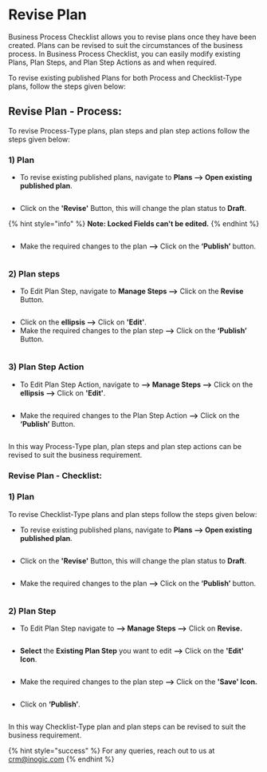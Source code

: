 # Revise Plan

Business Process Checklist allows you to revise plans once they have been created. Plans can be revised to suit the circumstances of the business process. In Business Process Checklist, you can easily modify existing Plans, Plan Steps, and Plan Step Actions as and when required.

To revise existing published Plans for both Process and Checklist-Type plans, follow the steps given below:

## Revise Plan - Process:

To revise Process-Type plans, plan steps and plan step actions follow the steps given below:

### 1) Plan

* To revise existing published plans, navigate to **Plans --> Open existing published plan**.

<figure><img src="../../../.gitbook/assets/revise plan_1.png" alt=""><figcaption></figcaption></figure>

* Click on the **'Revise'** Button, this will change the plan status to **Draft**.

{% hint style="info" %}
**Note: Locked Fields can't be edited.**
{% endhint %}

<figure><img src="../../../.gitbook/assets/revise plan_2.png" alt=""><figcaption></figcaption></figure>

* Make the required changes to the plan **-->** Click on the **‘Publish’** button.

<figure><img src="../../../.gitbook/assets/revise plan_3.png" alt=""><figcaption></figcaption></figure>

### 2) Plan steps

* To Edit Plan Step, navigate to **Manage Steps -->** Click on the **Revise** Button.

<figure><img src="../../../.gitbook/assets/edit plan step_1 (1).png" alt=""><figcaption></figcaption></figure>

* Click on the **ellipsis -->** Click on **'Edit'**.
* Make the required changes to the plan step **-->** Click on the **‘Publish’** Button.

<figure><img src="../../../.gitbook/assets/edit plan step_2 (1).png" alt=""><figcaption></figcaption></figure>

### 3) Plan Step Action

* To Edit Plan Step Action, navigate to **--> Manage Steps -->** Click on the **ellipsis -->** Click on **'Edit'**.

<figure><img src="../../../.gitbook/assets/Revise plan step action 1 (1).png" alt=""><figcaption></figcaption></figure>

* Make the required changes to the Plan Step Action **-->** Click on the **‘Publish’** Button.

<figure><img src="../../../.gitbook/assets/Revise plan step action 2.png" alt=""><figcaption></figcaption></figure>

In this way Process-Type plan, plan steps and plan step actions can be revised to suit the business requirement.

### Revise Plan - Checklist:

### 1) Plan

To revise Checklist-Type plans and plan steps follow the steps given below:

* To revise existing published plans, navigate to **Plans --> Open existing published plan**.

<figure><img src="../../../.gitbook/assets/Revise plan 1.png" alt=""><figcaption></figcaption></figure>

* Click on the **'Revise'** Button, this will change the plan status to **Draft**.

<figure><img src="../../../.gitbook/assets/Revise plan 2.png" alt=""><figcaption></figcaption></figure>

* Make the required changes to the plan **-->** Click on the **‘Publish’** button.

<figure><img src="../../../.gitbook/assets/Revise plan 3.png" alt=""><figcaption></figcaption></figure>

### 2) Plan Step

* To Edit Plan Step navigate to **--> Manage Steps -->** Click on **Revise.**

<figure><img src="../../../.gitbook/assets/1 (4).png" alt=""><figcaption></figcaption></figure>

* **Select** the **Existing Plan Step** you want to edit **-->** Click on the **'Edit' Icon**.

<figure><img src="../../../.gitbook/assets/2.png" alt=""><figcaption></figcaption></figure>

* Make the required changes to the plan step **-->** Click on the **'Save' Icon.**

<figure><img src="../../../.gitbook/assets/3 (1).png" alt=""><figcaption></figcaption></figure>

* Click on **‘Publish’**.

<figure><img src="../../../.gitbook/assets/4 (6).png" alt=""><figcaption></figcaption></figure>

In this way Checklist-Type plan and plan steps can be revised to suit the business requirement.

{% hint style="success" %}
For any queries, reach out to us at [crm@inogic.com](mailto:crm@inogic.com)
{% endhint %}
